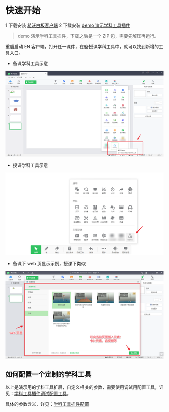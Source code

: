 # 快速开始

1 下载安装 [希沃白板客户端](https://easinote.seewo.com/)
2 下载安装 [demo 演示学科工具插件](https://github.com/EasiNote/EasiNote.ClientWebApi.Documentation/files/7249803/EasiNote.Plugin.WebTools.Demo.exe.zip)

> demo 演示学科工具插件，下载之后是一个 ZIP 包，需要先解压再运行。

重启启动 EN 客户端，打开任一课件，在备授课学科工具中，就可以找到新增的工具入口。

* 备课学科工具示意

![demo](./img/2021-09-29-15-45-56.png)

* 授课学科工具示意

![demo](./img/2021-09-29-15-46-25.png)

* 备课下 web 页显示示例，授课下类似

![demo](./img/2021-09-29-17-34-50.png)

## 如何配置一个定制的学科工具

以上是演示用的学科工具扩展，自定义相关的参数，需要使用调试用配置工具，详见：[学科工具插件调试配置工具](./03DebugTool.md)。

具体的参数含义，详见：[学科工具插件配置](./02Configurations.md)
